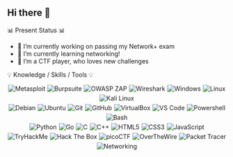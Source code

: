 ## Hi there 👋


📊 Present Status 📊
- 🔭 I’m currently working on passing my Network+ exam 
- 🌱 I’m currently learning networking!
- 👯 I’m a CTF player, who loves new challenges

💡 Knowledge / Skills / Tools 💡

<div style="text-align: center;">
  <div style="display: flex; flex-wrap: wrap; justify-content: center; gap: 5px;">
    <img src="https://img.shields.io/badge/METASPLOIT-000000?style=for-the-badge&logo=metasploit" alt="Metasploit">
    <img src="https://img.shields.io/badge/BURPSUITE-000000?style=for-the-badge&logo=burpsuite" alt="Burpsuite">
    <img src="https://img.shields.io/badge/OWASP%20ZAP-000000?style=for-the-badge&logo=owasp%20zap" alt="OWASP ZAP">
    <img src="https://img.shields.io/badge/WIRESHARK-000000?style=for-the-badge&logo=wireshark" alt="Wireshark">
    <img src="https://img.shields.io/badge/WINDOWS-000000?style=for-the-badge&logo=windows" alt="Windows">
    <img src="https://img.shields.io/badge/LINUX-000000?style=for-the-badge&logo=linux" alt="Linux">
    <img src="https://img.shields.io/badge/KALI%20LINUX-000000?style=for-the-badge&logo=kalilinux" alt="Kali Linux">
  </div>

  <div style="display: flex; flex-wrap: wrap; justify-content: center; gap: 5px; margin-top: 5px;">
    <img src="https://img.shields.io/badge/DEBIAN-000000?style=for-the-badge&logo=debian" alt="Debian">
    <img src="https://img://img.shields.io/badge/UBUNTU-000000?style=for-the-badge&logo=ubuntu" alt="Ubuntu">
    <img src="https://img.shields.io/badge/GIT-000000?style=for-the-badge&logo=git" alt="Git">
    <img src="https://img.shields.io/badge/GITHUB-000000?style=for-the-badge&logo=github" alt="GitHub">
    <img src="https://img.shields.io/badge/VIRTUALBOX-000000?style=for-the-badge&logo=virtualbox" alt="VirtualBox">
    <img src="https://img.shields.io/badge/VS%20CODE-000000?style=for-the-badge&logo=visual%20studio%20code" alt="VS Code">
    <img src="https://img.shields.io/badge/POWERSHELL-000000?style=for-the-badge&logo=powershell" alt="Powershell">
    <img src="https://img.shields.io/badge/BASH-000000?style=for-the-badge&logo=gnubash" alt="Bash">
  </div>

  <div style="display: flex; flex-wrap: wrap; justify-content: center; gap: 5px; margin-top: 5px;">
    <img src="https://img.shields.io/badge/PYTHON-000000?style=for-the-badge&logo=python" alt="Python">
    <img src="https://img.shields.io/badge/GO-000000?style=for-the-badge&logo=go" alt="Go">
    <img src="https://img.shields.io/badge/C-000000?style=for-the-badge&logo=c" alt="C">
    <img src="https://img.shields.io/badge/C%2B%2B-000000?style=for-the-badge&logo=c%2B%2B" alt="C++">
    <img src="https://img.shields.io/badge/HTML5-000000?style=for-the-badge&logo=html5" alt="HTML5">
    <img src="https://img.shields.io/badge/CSS3-000000?style=for-the-badge&logo=css3" alt="CSS3">
    <img src="https://img.shields.io/badge/JAVASCRIPT-000000?style=for-the-badge&logo=javascript" alt="JavaScript">
  </div>

  <div style="display: flex; flex-wrap: wrap; justify-content: center; gap: 5px; margin-top: 5px;">
    <img src="https://img.shields.io/badge/TRYHACKME-000000?style=for-the-badge&logo=tryhackme" alt="TryHackMe">
    <img src="https://img.shields.io/badge/HACK%20THE%20BOX-000000?style=for-the-badge&logo=hackthebox" alt="Hack The Box">
    <img src="https://img.shields.io/badge/PICOCTF-000000?style=for-the-badge&logo=picoctf" alt="picoCTF">
    <img src="https://img.shields.io/badge/OVERTHEWIRE-000000?style=for-the-badge&logo=terminal" alt="OverTheWire">
    <img src="https://img.shields.io/badge/PACKET%20TRACER-000000?style=for-the-badge&logo=cisco" alt="Packet Tracer">
    <img src="https://img.shields.io/badge/NETWORKING-000000?style=for-the-badge&logo=globe" alt="Networking">
  </div>
</div>

<!--
**mrblue223/mrblue223** is a ✨ _special_ ✨ repository because its `README.md` (this file) appears on your GitHub profile.

Here are some ideas to get you started:

- 🔭 I’m currently working on ...
- 🌱 I’m currently learning ...
- 👯 I’m looking to collaborate on ...
- 🤔 I’m looking for help with ...
- 💬 Ask me about ...
- 📫 How to reach me: ...
- 😄 Pronouns: ...
- ⚡ Fun fact: ...
-->

